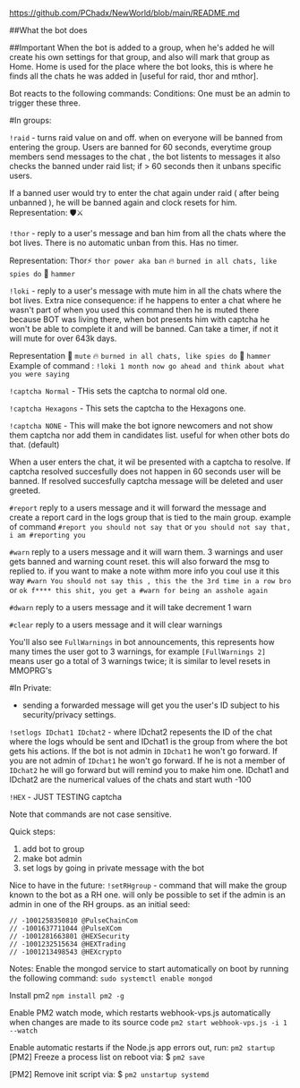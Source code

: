 https://github.com/PChadx/NewWorld/blob/main/README.md

##What the bot does

##Important 
When the bot is added to a group, when he's added he will create his own settings for that group, and
also will mark that group as Home. Home is used for the place where the bot looks, this is where
he finds all the chats he was added in [useful for raid, thor and mthor].


Bot reacts to the following commands:
Conditions: One must be an admin to trigger these three. 

#In groups:

`!raid` - turns raid value on and off. when on everyone will be banned from entering the group.
Users are banned for 60 seconds, everytime group members send messages to the chat , the bot listents to messages it also checks the banned under raid list; if > 60 seconds then it unbans specific users. 

If a banned user would try to enter the chat again under raid ( after being unbanned ), he will be banned again and clock resets for him. Representation: 🛡️⚔️

`!thor` - reply to a user's message and ban him from all the chats where the bot lives.
There is no automatic unban from this. Has no timer.

Representation: Thor⚡️ `thor power aka ban` 🔥 `burned in all chats, like spies do` 🔨 `hammer`

`!loki` - reply to a user's message with mute him in all the chats where the bot lives.
Extra nice consequence: if he happens to enter a chat where he wasn't part of when you used this command
then he is muted there because BOT was living there, when bot presents him with captcha 
he won't be able to complete it and will be banned. Can take a timer, if not it will mute for over 643k days.

Representation 🙊 `mute` 🔥 `burned in all chats, like spies do` 🔨 `hammer`
Example of command : `!loki 1 month now go ahead and think about what you were saying`

`!captcha Normal` - THis sets the captcha to normal old one.

`!captcha Hexagons` - This sets the captcha to the Hexagons one.

`!captcha NONE` - This will make the bot ignore newcomers and not show them captcha nor add them in candidates list. useful for when other bots do that. (default)

When a user enters the chat, it wil be presented with a captcha to resolve. If captcha resolved succesfully does not happen in 60 seconds user will be banned. If resolved succesfully captcha message will be deleted and user greeted. 

`#report` reply to a users message and it will forward the message and create a report card in the logs group 
that is tied to the main group.
example of command `#report you should not say that` or `you should not say that, i am #reporting you`

`#warn` reply to a users message and it will warn them. 3 warnings and user gets banned and warning count reset. this will also forward the msg to replied to. if you want to make a note withm more info you coul use it this way `#warn You should not say this , this the the 3rd time in a row bro` or `ok f**** this shit, you get a #warn for being an asshole again`

`#dwarn` reply to a users message and it will take decrement 1 warn

`#clear` reply to a users message and it will clear warnings

You'll also see `FullWarnings` in bot announcements, this represents how many times the user got to 3 warnings,
for example `[FullWarnings 2]` means user go a total of 3 warnings twice; it is similar to level resets in MMOPRG's

#In Private:
- sending a forwarded message will get you the user's ID subject to his security/privacy settings.

`!setlogs IDchat1 IDchat2` - where IDchat2 repesents the ID of the chat where the logs whould be sent and IDchat1 is the group from where the bot gets his actions.
    If the bot is not admin in `IDchat1` he won't go forward.
    If you are not admin of `IDchat1` he won't go forward.
    If he is not a member of `IDchat2` he will go forward but will remind you to make him one.
IDchat1 and IDchat2 are the numerical values of the chats and start wuth -100

`!HEX` - JUST TESTING captcha 

Note that commands are not case sensitive.

Quick steps: 
1. add bot to group
2. make bot admin
3. set logs by going in private message with the bot

Nice to have in the future: 
`!setRHgroup` - command that will make the group known to the bot as a RH one. will only be possible to set 
if the admin is an admin in one of the RH groups. as an initial seed:
```
// -1001258350810 @PulseChainCom
// -1001637711044 @PulseXCom
// -1001281663801 @HEXSecurity
// -1001232515634 @HEXTrading
// -1001213498543 @HEXcrypto
```  

Notes:
Enable the mongod service to start automatically on boot by running the following command:
`sudo systemctl enable mongod`

Install pm2 
`npm install pm2 -g`

Enable PM2 watch mode, which restarts webhook-vps.js automatically when changes are made to its source code
`pm2 start webhook-vps.js -i 1 --watch`

Enable automatic restarts if the Node.js app errors out, run:
`pm2 startup`
[PM2] Freeze a process list on reboot via:
$ `pm2 save`

[PM2] Remove init script via:
$ `pm2 unstartup systemd`
